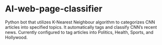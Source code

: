 # AI-web-page-classifier
Python bot that utilizes K-Nearest Neighbour algorithm to categorizes CNN articles into specified topics. It automatically tags and classify CNN’s recent news. Currently configured to tag articles into Politics, Health, Sports, and Hollywood.
